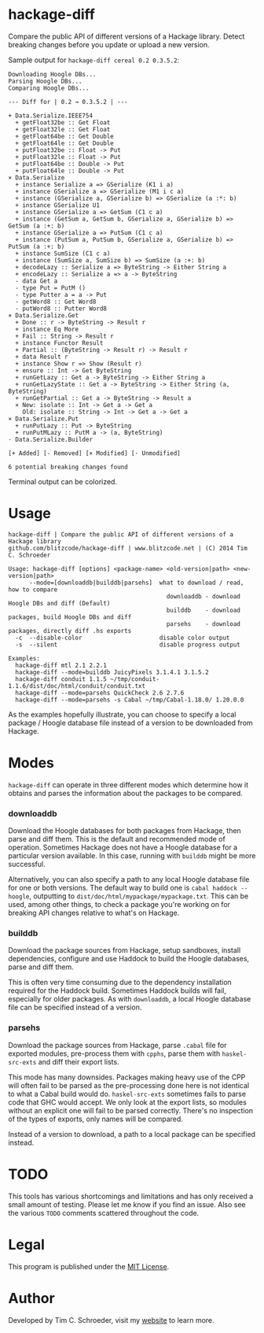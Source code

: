 # hackage-diff

Compare the public API of different versions of a Hackage library. Detect breaking changes before you update or upload a new version.

Sample output for `hackage-diff cereal 0.2 0.3.5.2`:

```
Downloading Hoogle DBs...
Parsing Hoogle DBs...
Comparing Hoogle DBs...

--- Diff for | 0.2 → 0.3.5.2 | ---

+ Data.Serialize.IEEE754
  + getFloat32be :: Get Float
  + getFloat32le :: Get Float
  + getFloat64be :: Get Double
  + getFloat64le :: Get Double
  + putFloat32be :: Float -> Put
  + putFloat32le :: Float -> Put
  + putFloat64be :: Double -> Put
  + putFloat64le :: Double -> Put
× Data.Serialize
  + instance Serialize a => GSerialize (K1 i a)
  + instance GSerialize a => GSerialize (M1 i c a)
  + instance (GSerialize a, GSerialize b) => GSerialize (a :*: b)
  + instance GSerialize U1
  + instance GSerialize a => GetSum (C1 c a)
  + instance (GetSum a, GetSum b, GSerialize a, GSerialize b) => GetSum (a :+: b)
  + instance GSerialize a => PutSum (C1 c a)
  + instance (PutSum a, PutSum b, GSerialize a, GSerialize b) => PutSum (a :+: b)
  + instance SumSize (C1 c a)
  + instance (SumSize a, SumSize b) => SumSize (a :+: b)
  + decodeLazy :: Serialize a => ByteString -> Either String a
  + encodeLazy :: Serialize a => a -> ByteString
  - data Get a
  - type Put = PutM ()
  - type Putter a = a -> Put
  - getWord8 :: Get Word8
  - putWord8 :: Putter Word8
× Data.Serialize.Get
  + Done :: r -> ByteString -> Result r
  + instance Eq More
  + Fail :: String -> Result r
  + instance Functor Result
  + Partial :: (ByteString -> Result r) -> Result r
  + data Result r
  + instance Show r => Show (Result r)
  + ensure :: Int -> Get ByteString
  + runGetLazy :: Get a -> ByteString -> Either String a
  + runGetLazyState :: Get a -> ByteString -> Either String (a, ByteString)
  + runGetPartial :: Get a -> ByteString -> Result a
  × New: isolate :: Int -> Get a -> Get a
    Old: isolate :: String -> Int -> Get a -> Get a
× Data.Serialize.Put
  + runPutLazy :: Put -> ByteString
  + runPutMLazy :: PutM a -> (a, ByteString)
· Data.Serialize.Builder

[+ Added] [- Removed] [× Modified] [· Unmodified]

6 potential breaking changes found
```

Terminal output can be colorized.

# Usage

```
hackage-diff | Compare the public API of different versions of a Hackage library
github.com/blitzcode/hackage-diff | www.blitzcode.net | (C) 2014 Tim C. Schroeder

Usage: hackage-diff [options] <package-name> <old-version|path> <new-version|path>
      --mode=[downloaddb|builddb|parsehs]  what to download / read, how to compare
                                             downloaddb - download Hoogle DBs and diff (Default)
                                             builddb    - download packages, build Hoogle DBs and diff
                                             parsehs    - download packages, directly diff .hs exports
  -c  --disable-color                      disable color output
  -s  --silent                             disable progress output

Examples:
  hackage-diff mtl 2.1 2.2.1
  hackage-diff --mode=builddb JuicyPixels 3.1.4.1 3.1.5.2
  hackage-diff conduit 1.1.5 ~/tmp/conduit-1.1.6/dist/doc/html/conduit/conduit.txt
  hackage-diff --mode=parsehs QuickCheck 2.6 2.7.6
  hackage-diff --mode=parsehs -s Cabal ~/tmp/Cabal-1.18.0/ 1.20.0.0
```

As the examples hopefully illustrate, you can choose to specify a local package / Hoogle database file instead of a version to be downloaded from Hackage.

# Modes

`hackage-diff` can operate in three different modes which determine how it obtains and parses the information about the packages to be compared.

### downloaddb

Download the Hoogle databases for both packages from Hackage, then parse and diff them. This is the default and recommended mode of operation. Sometimes Hackage does not have a Hoogle database for a particular version available. In this case, running with `builddb` might be more successful. 

Alternatively, you can also specify a path to any local Hoogle database file for one or both versions. The default way to build one is `cabal haddock --hoogle`, outputting to `dist/doc/html/mypackage/mypackage.txt`. This can be used, among other things, to check a package you're working on for breaking API changes relative to what's on Hackage.

### builddb

Download the package sources from Hackage, setup sandboxes, install dependencies, configure and use Haddock to build the Hoogle databases, parse and diff them.

This is often very time consuming due to the dependency installation required for the Haddock build. Sometimes Haddock builds will fail, especially for older packages. As with `downloaddb`, a local Hoogle database file can be specified instead of a version.

### parsehs

Download the package sources from Hackage, parse `.cabal` file for exported modules, pre-process them with `cpphs`, parse them with `haskel-src-exts` and diff their export lists.

This mode has many downsides. Packages making heavy use of the CPP will often fail to be parsed as the pre-processing done here is not identical to what a Cabal build would do. `haskel-src-exts` sometimes fails to parse code that GHC would accept. We only look at the export lists, so modules without an explicit one will fail to be parsed correctly. There's no inspection of the types of exports, only names will be compared.

Instead of a version to download, a path to a local package can be specified instead.

# TODO

This tools has various shortcomings and limitations and has only received a small amount of testing. Please let me know if you find an issue. Also see the various `TODO` comments scattered throughout the code.

# Legal

This program is published under the [MIT License](http://en.wikipedia.org/wiki/MIT_License).

# Author

Developed by Tim C. Schroeder, visit my [website](http://www.blitzcode.net) to learn more.
